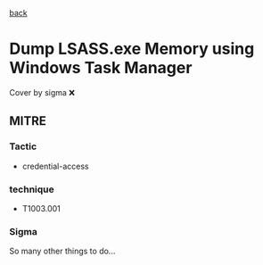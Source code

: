 [back](../index.md)
# Dump LSASS.exe Memory using Windows Task Manager
Cover by sigma :x: 

## MITRE
### Tactic
  - credential-access

### technique
  - T1003.001

### Sigma

 So many other things to do...